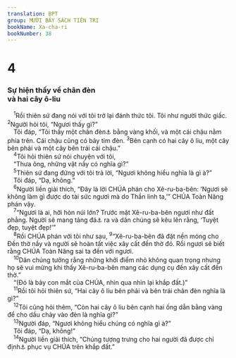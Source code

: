 ```yaml
---
translation: BPT
group: MƯỜI BẢY SÁCH TIÊN TRI
bookName: Xa-cha-ri 
bookNumber: 38
---
```


<div class="title"><h1>4</h1><h3>Sự hiện thấy về chân đèn<br/>và hai cây ô-liu</h3></div>
<span class="verse xa_4_1"> <sup>1</sup>Rồi thiên sứ đang nói với tôi trở lại đánh thức tôi. Tôi như người thức giấc.</span>
<span class="verse xa_4_2"><sup>2</sup>Người hỏi tôi, “Ngươi thấy gì?”<br/> Tôi đáp, “Tôi thấy một chân đèn<a data-toggle="tooltip" data-placement="bottom" title="Loại đèn dùng dầu ô-liu để đốt.">⚓</a> bằng vàng khối, và một cái chậu nằm phía trên. Cái chậu cũng có bảy tim đèn.</span>
<span class="verse xa_4_3"><sup>3</sup>Bên cạnh có hai cây ô liu, một cây bên phải và một cây bên trái cái chậu.”<br/></span>
<span class="verse xa_4_4"> <sup>4</sup>Tôi hỏi thiên sứ nói chuyện với tôi,<br/> “Thưa ông, những vật nầy có nghĩa gì?”<br/></span>
<span class="verse xa_4_5"> <sup>5</sup>Thiên sứ đang đứng với tôi trả lời, “Ngươi không hiểu nghĩa là gì à?”<br/> Tôi đáp, “Dạ, không.”<br/></span>
<span class="verse xa_4_6"> <sup>6</sup>Người liền giải thích, “Đây là lời CHÚA phán cho Xê-ru-ba-bên: ‘Ngươi sẽ không làm gì được do tài sức ngươi mà do Thần linh ta,’” CHÚA Toàn Năng phán vậy.<br/></span>
<span class="verse xa_4_7"> <sup>7</sup>“Ngươi là ai, hỡi hòn núi lớn? Trước mặt Xê-ru-ba-bên ngươi như đất phẳng. Người sẽ mang tảng đá<a data-toggle="tooltip" data-placement="bottom" title="Còn gọi là “đá chóp đỉnh” hay “đá nền.” Rất có thể tảng đá nầy thuộc về đền thờ đầu tiên đã bị tiêu hủy.">⚓</a> ra và dân chúng sẽ kêu lên rằng, ‘Tuyệt đẹp, tuyệt đẹp!’”<br/></span>
<span class="verse xa_4_8"> <sup>8</sup>Rồi CHÚA phán với tôi như sau,</span>
<span class="verse xa_4_9"><sup>9</sup>“Xê-ru-ba-bên đã đặt nền móng cho Đền thờ nầy và người sẽ hoàn tất việc xây cất đền thờ đó. Rồi ngươi sẽ biết rằng CHÚA Toàn Năng sai ta đến với ngươi.<br/></span>
<span class="verse xa_4_10"> <sup>10</sup>Dân chúng tưởng rằng những khởi điểm nhỏ không quan trọng nhưng họ sẽ vui mừng khi thấy Xê-ru-ba-bên mang các dụng cụ đến xây cất đền thờ.”<br/> “(Đó là bảy con mắt của CHÚA, nhìn qua nhìn lại khắp đất.)”<br/></span>
<span class="verse xa_4_11"> <sup>11</sup>Rồi tôi hỏi thiên sứ, “Hai cây ô liu bên phải và bên trái chân đèn nghĩa là gì?”<br/></span>
<span class="verse xa_4_12"> <sup>12</sup>Tôi cũng hỏi thêm, “Còn hai cây ô liu bên cạnh hai ống dẫn bằng vàng để cho dầu chảy vào đèn là nghĩa gì?”<br/></span>
<span class="verse xa_4_13"> <sup>13</sup>Người đáp, “Ngươi không hiểu chúng có nghĩa gì à?”<br/> Tôi đáp, “Dạ, không!”<br/></span>
<span class="verse xa_4_14"> <sup>14</sup>Người liền giải thích, “Chúng tượng trưng cho hai người đã được chỉ định<a data-toggle="tooltip" data-placement="bottom" title="Hay “xức dầu.”">⚓</a> phục vụ CHÚA trên khắp đất.”<br/></span>
